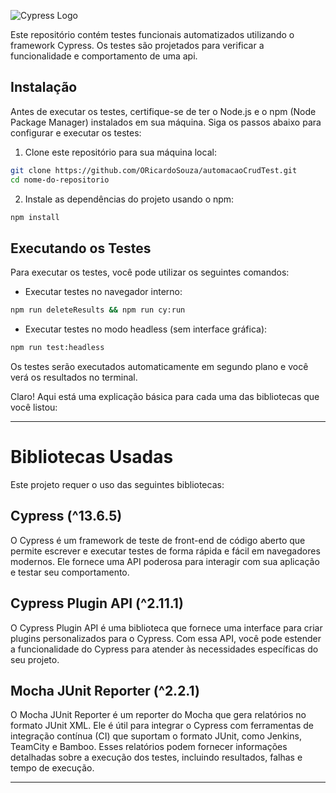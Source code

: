 ![Cypress Logo](https://cloud.githubusercontent.com/assets/1268976/20607953/d7ae489c-b24a-11e6-9cc4-91c6c74c5e88.png)

Este repositório contém testes funcionais automatizados utilizando o framework Cypress. 
Os testes são projetados para verificar a funcionalidade e comportamento de uma api.

## Instalação

Antes de executar os testes, certifique-se de ter o Node.js e o npm (Node Package Manager) instalados em sua máquina.
Siga os passos abaixo para configurar e executar os testes:

1. Clone este repositório para sua máquina local:

```bash
git clone https://github.com/ORicardoSouza/automacaoCrudTest.git
cd nome-do-repositorio
```

2. Instale as dependências do projeto usando o npm:

```bash
npm install
```

## Executando os Testes

Para executar os testes, você pode utilizar os seguintes comandos:

- Executar testes no navegador interno:

```bash
npm run deleteResults && npm run cy:run
```

- Executar testes no modo headless (sem interface gráfica):

```bash
npm run test:headless
```

Os testes serão executados automaticamente em segundo plano e você verá os resultados no terminal.

Claro! Aqui está uma explicação básica para cada uma das bibliotecas que você listou:

---

# Bibliotecas Usadas

Este projeto requer o uso das seguintes bibliotecas:

## Cypress (^13.6.5)

O Cypress é um framework de teste de front-end de código aberto que permite escrever e executar testes de forma rápida e fácil em navegadores modernos. Ele fornece uma API poderosa para interagir com sua aplicação e testar seu comportamento.

## Cypress Plugin API (^2.11.1)

O Cypress Plugin API é uma biblioteca que fornece uma interface para criar plugins personalizados para o Cypress. Com essa API, você pode estender a funcionalidade do Cypress para atender às necessidades específicas do seu projeto.

## Mocha JUnit Reporter (^2.2.1)

O Mocha JUnit Reporter é um reporter do Mocha que gera relatórios no formato JUnit XML. Ele é útil para integrar o Cypress com ferramentas de integração contínua (CI) que suportam o formato JUnit, como Jenkins, TeamCity e Bamboo. Esses relatórios podem fornecer informações detalhadas sobre a execução dos testes, incluindo resultados, falhas e tempo de execução.

---